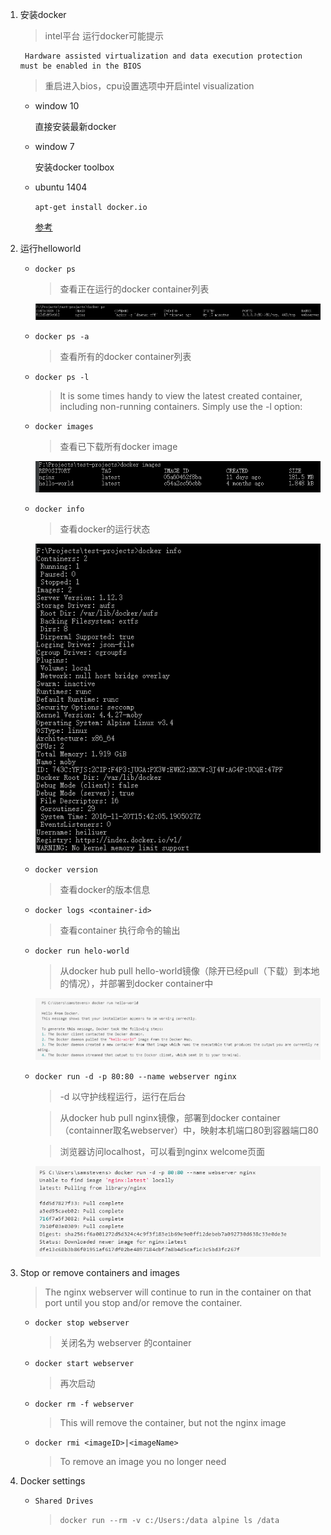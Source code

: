 1. 安装docker

    > intel平台 运行docker可能提示
    
        Hardware assisted virtualization and data execution protection must be enabled in the BIOS

    > 重启进入bios，cpu设置选项中开启intel visualization
   
    - window 10
    
        直接安装最新docker
    
    - window 7
        
        安装docker toolbox
    
    - ubuntu 1404
        
        `apt-get install docker.io`
        
        [参考](https://www.liquidweb.com/kb/how-to-install-docker-on-ubuntu-14-04-lts/)
        
    
2. 运行helloworld
    
    - `docker ps`
      
        > 查看正在运行的docker container列表
        
        ![](screenshot/docker_ps.png)
        
    - `docker ps -a`
      
        > 查看所有的docker container列表
        
    - `docker ps -l`
      
        > It is some times handy to view the latest created container, including non-running containers. Simply use the -l option:
        
    - `docker images`
      
        > 查看已下载所有docker image
        
        ![](screenshot/docker_images.png)
    
    - `docker info`
        
        > 查看docker的运行状态
        
        ![](screenshot/docker_info.png)
    
    - `docker version` 
        
        > 查看docker的版本信息
        
    - `docker logs <container-id>` 
        
        > 查看container 执行命令的输出
    
    - `docker run helo-world` 
        
        > 从docker hub pull hello-world镜像（除开已经pull（下载）到本地的情况），并部署到docker container中
        
        ![](screenshot/docker_run_hello_world.png)
        
    - `docker run -d -p 80:80 --name webserver nginx` 
    
        > -d 以守护线程运行，运行在后台
        
        > 从docker hub pull nginx镜像，部署到docker container（containner取名webserver）中，映射本机端口80到容器端口80
        
        > 浏览器访问localhost，可以看到nginx welcome页面
        
        ![](screenshot/docker_run_nginx.png)
    
3. Stop or remove containers and images
    
    > The nginx webserver will continue to run in the container on that port until you stop and/or remove the container.
    
    - `docker stop webserver` 
        
        > 关闭名为 webserver 的container
      
    - `docker start webserver` 
        
        > 再次启动
    
    - `docker rm -f webserver`
    
        > This will remove the container, but not the nginx image
    
    - `docker rmi <imageID>|<imageName>`
        
        > To remove an image you no longer need  
      
4. Docker settings
    
    - `Shared Drives`
    
        > `docker run --rm -v c:/Users:/data alpine ls /data` 
    